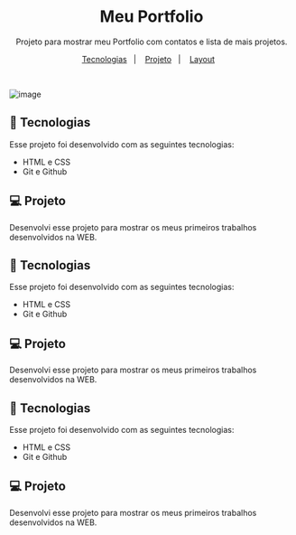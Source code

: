 

<h1 align="center"> Meu Portfolio </h1>

<p align="center">
Projeto para mostrar meu Portfolio com contatos e lista de mais projetos.
</p>

<p align="center">
  <a href="#-tecnologias">Tecnologias</a>&nbsp;&nbsp;&nbsp;|&nbsp;&nbsp;&nbsp;
  <a href="#-projeto">Projeto</a>&nbsp;&nbsp;&nbsp;|&nbsp;&nbsp;&nbsp;
  <a href="#-layout">Layout</a>&nbsp;&nbsp;&nbsp;
</p>


<br>

![image](https://github.com/user-attachments/assets/09a3fb29-71e4-4a80-b0c3-72d88ac514d2)




</p>

## 🚀 Tecnologias

Esse projeto foi desenvolvido com as seguintes tecnologias:

- HTML e CSS
- Git e Github


## 💻 Projeto
<p>
Desenvolvi esse projeto para mostrar os meus primeiros trabalhos desenvolvidos na WEB.



</p>

## 🚀 Tecnologias

Esse projeto foi desenvolvido com as seguintes tecnologias:

- HTML e CSS
- Git e Github


## 💻 Projeto
<p>
Desenvolvi esse projeto para mostrar os meus primeiros trabalhos desenvolvidos na WEB.



</p>

## 🚀 Tecnologias

Esse projeto foi desenvolvido com as seguintes tecnologias:

- HTML e CSS
- Git e Github


## 💻 Projeto
<p>
Desenvolvi esse projeto para mostrar os meus primeiros trabalhos desenvolvidos na WEB.
